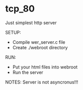 # tcp_80

Just simplest http server 

SETUP: 
  * Compile wer_server.c file
  * Create ./webroot directory
 
RUN:
  *  Put your html files into webroot
  *  Run the server 


NOTES:
  Server is not asyncronus!!!

